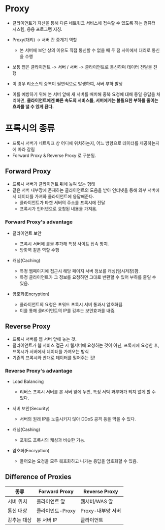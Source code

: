 # Proxy
- 클라이언트가 자신을 통해 다른 네트워크 서비스에 접속할 수 있도록 하는 컴퓨터 시스템, 응용 프로그램 지칭.
- Proxy(대리) -> 서버 간 중계기 역할
    - 본 서버에 보안 상의 이유도 직접 통신할 수 없을 때 두 점 사이에서 대리로 통신을 수행

- 보통 웹은 클라이언트 -> 서버 / 서버 -> 클라이언트로 통신하며 데이터 전달을 진행
- 이 경우 리소스의 중복이 필연적으로 발생하여, 서버 부하 발생
- 이를 예방하기 위해 본 서버 앞에 새 서버를 배치해 중복 요청에 대해 동일 응답을 처리하면, **클라이언트에겐 빠른 속도의 서비스를, 서버에게는 불필요한 부하를 줄이는 효과를 낼 수 있게 된다.**

# 프록시의 종류
- 프록시 서버가 네트워크 상 어디에 위치하는지, 어느 방향으로 데이터를 제공하는지에 따라 갈림
- Forward Proxy & Reverse Proxy 로 구분됨.

## Forward Proxy
- 프록시 서버가 클라이언트 뒤에 놓여 있는 형태
- 같은 서버 내부망에 존재하는 클라이언트의 도움을 받아 인터넷을 통해 외부 서버에서 데이터를 가져와 클라이언트에 응답해준다.
    - 클라이언트가 타겟 서버의 주소를 프록시에 전달
    - 프록시가 인터넷으로 요청된 내용을 가져옴.

### Forward Proxy's advantage
- 클라이언트 보안
    - 프록시 서버에 룰을 추가해 특정 사이트 접속 방지.
    - 방화벽 같은 역할 수행
- 캐싱(Caching)
    - 특정 웹페이지에 접근시 해당 페이지 서버 정보를 캐싱(임시저장)함.
    - 특정 클라이언트가 그 정보를 요청하면 그대로 반환할 수 있어 부하를 줄일 수 있음.

- 암호화(Encryption)
    - 클라이언트의 요청은 포워드 프록시 서버 통과시 암호화됨.
    - 이를 통해 클라이언트의 IP를 감추는 보안효과를 내줌.

## Reverse Proxy
- 프록시 서버를 웹 서버 앞에 놓는 것.
- 클라이언트가 웹 서비스 접근 시 웹서버에 요청하는 것이 아닌, 프록시에 요청한 후, 프록시가 서버에서 데이터를 가져오는 방식
- 기존의 프록시와 반대로 데이터를 밀어주는 것!

### Reverse Proxy's advantage
- Load Balancing
    - 리버스 프록시 서버를 본 서버 앞에 두면, 특정 서벅 과부화가 되지 않게 할 수 있다.

- 서버 보안(Security)
    - 서버의 원래 IP를 노출시키지 않아 DDoS 공격 등을 막을 수 있다.

- 캐싱(Cashing)
    - 포워드 프록시의 캐싱과 비슷한 기능.

- 암호화(Encryption)
    - 들어오는 요청을 모두 복호화하고 나가는 응답을 암호화할 수 있음.

## Difference of Proxies

| 종류 | Forward Proxy | Reverse Proxy |
|------|---------------|---------------|
|서버 위치|클라이언트 앞|웹서버/WAS 앞|
|통신 대상|클라이언트-Proxy|Proxy-내부망 서버|
|감추는 대상|본 서버 IP| 클라이언트 |